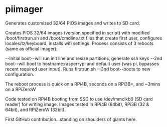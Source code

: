# piimager
Generates customized 32/64 PiOS images and writes to SD card.

Creates PiOS 32/64 images (version specified in script) with modified /boot/firstrun.sh and /boot/cmdline.txt files that create first user, configures locales/tz/keyboard, installs wifi settings. Process consists of 3 reboots (same as official imager):

--Initial boot--will run init line and resize partitions, generate ssh keys
--2nd boot--will boot to hostname:rasperrypi and default user (was pi, bypasses recent required user input). Runs firstrun.sh
--3nd boot--boots to new configuration.

The reboot process is quick on a RPi4B, seconds on a RPi3B+, and ~3mins on a RPiZeroW

Code tested on RPi4B booting from SSD to use /dev/mmclkb0 (SD card reader) for writing image.
Images tested in RPi4B (64bit), RPi3B (32 & 64bit), and RPiZeroW (32bit).

First GitHub contribution...standing on shoulders of giants here.
